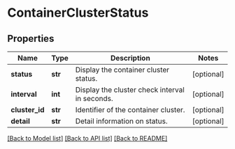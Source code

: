 # ContainerClusterStatus

## Properties
Name | Type | Description | Notes
------------ | ------------- | ------------- | -------------
**status** | **str** | Display the container cluster status. | [optional] 
**interval** | **int** | Display the cluster check interval in seconds. | [optional] 
**cluster_id** | **str** | Identifier of the container cluster. | [optional] 
**detail** | **str** | Detail information on status. | [optional] 

[[Back to Model list]](../README.md#documentation-for-models) [[Back to API list]](../README.md#documentation-for-api-endpoints) [[Back to README]](../README.md)

